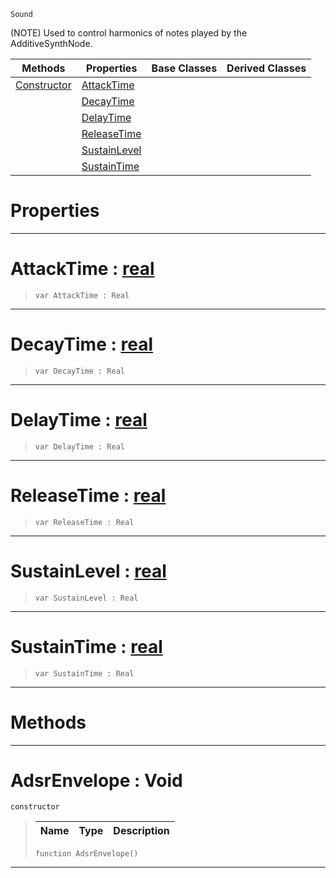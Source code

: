  `Sound`

(NOTE) Used to control harmonics of notes played by the AdditiveSynthNode.

|Methods|Properties|Base Classes|Derived Classes|
|---|---|---|---|
|[ Constructor](https://plasmaengine.github.io/PlasmaDocs/Plasma1/C++/code_reference/class_reference/adsrenvelope.markdown#adsrenvelope-void)|[ AttackTime](https://plasmaengine.github.io/PlasmaDocs/Plasma1/C++/code_reference/class_reference/adsrenvelope.markdown#attacktime-plasma-engine-d)| | |
| |[ DecayTime](https://plasmaengine.github.io/PlasmaDocs/Plasma1/C++/code_reference/class_reference/adsrenvelope.markdown#decaytime-plasma-engine-do)| | |
| |[ DelayTime](https://plasmaengine.github.io/PlasmaDocs/Plasma1/C++/code_reference/class_reference/adsrenvelope.markdown#delaytime-plasma-engine-do)| | |
| |[ ReleaseTime](https://plasmaengine.github.io/PlasmaDocs/Plasma1/C++/code_reference/class_reference/adsrenvelope.markdown#releasetime-plasma-engine)| | |
| |[ SustainLevel](https://plasmaengine.github.io/PlasmaDocs/Plasma1/C++/code_reference/class_reference/adsrenvelope.markdown#sustainlevel-plasma-engine)| | |
| |[ SustainTime](https://plasmaengine.github.io/PlasmaDocs/Plasma1/C++/code_reference/class_reference/adsrenvelope.markdown#sustaintime-plasma-engine)| | |


 #  Properties


---  
 #  AttackTime : [real](https://plasmaengine.github.io/PlasmaDocs/Plasma1/C++/code_reference/lightning_base_types/real.markdown)

> 
> ``` lang=cpp, name=Lightning
> var AttackTime : Real


---  
 #  DecayTime : [real](https://plasmaengine.github.io/PlasmaDocs/Plasma1/C++/code_reference/lightning_base_types/real.markdown)

> 
> ``` lang=cpp, name=Lightning
> var DecayTime : Real


---  
 #  DelayTime : [real](https://plasmaengine.github.io/PlasmaDocs/Plasma1/C++/code_reference/lightning_base_types/real.markdown)

> 
> ``` lang=cpp, name=Lightning
> var DelayTime : Real


---  
 #  ReleaseTime : [real](https://plasmaengine.github.io/PlasmaDocs/Plasma1/C++/code_reference/lightning_base_types/real.markdown)

> 
> ``` lang=cpp, name=Lightning
> var ReleaseTime : Real


---  
 #  SustainLevel : [real](https://plasmaengine.github.io/PlasmaDocs/Plasma1/C++/code_reference/lightning_base_types/real.markdown)

> 
> ``` lang=cpp, name=Lightning
> var SustainLevel : Real


---  
 #  SustainTime : [real](https://plasmaengine.github.io/PlasmaDocs/Plasma1/C++/code_reference/lightning_base_types/real.markdown)

> 
> ``` lang=cpp, name=Lightning
> var SustainTime : Real


---  
 #  Methods


---  
 #  AdsrEnvelope : Void

 `constructor`

> 
> |Name|Type|Description|
> |---|---|---|
> ``` lang=cpp, name=Lightning
> function AdsrEnvelope()
> ``` 


---  
 

 